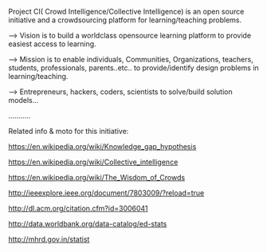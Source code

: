 Project CI( Crowd Intelligence/Collective Intelligence) is an open source initiative and a crowdsourcing platform for learning/teaching problems.

--> Vision is to build a worldclass opensource learning platform to provide easiest access to learning.


--> Mission is to enable individuals, Communities, Organizations, teachers, students, professionals, parents..etc.. to provide/identify design problems in learning/teaching.


--> Entrepreneurs, hackers, coders, scientists to solve/build solution models...

...........

Related info & moto for this initiative:

https://en.wikipedia.org/wiki/Knowledge_gap_hypothesis

https://en.wikipedia.org/wiki/Collective_intelligence

https://en.wikipedia.org/wiki/The_Wisdom_of_Crowds

http://ieeexplore.ieee.org/document/7803009/?reload=true

http://dl.acm.org/citation.cfm?id=3006041

http://data.worldbank.org/data-catalog/ed-stats

http://mhrd.gov.in/statist


